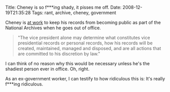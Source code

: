 Title: Cheney is so f***ing shady, it pisses me off.
Date: 2008-12-19T21:35:28
Tags: rant, archive, cheney, government


Cheney is <a href="http://www.google.com/hostednews/ap/article/ALeqM5jz2z92QFdgFrIMAJC-4GQcHOm3MgD955ETCO0" target="_blank">at work</a> to keep his records from becoming public as part of the National Archives when he goes out of office. <blockquote>"The vice president alone may determine what constitutes vice presidential records or personal records, how his records will be created, maintained, managed and disposed, and are all actions that are committed to his discretion by law."</blockquote>I can think of no reason why this would be necessary unless he's the shadiest person ever in office. Oh, right.

As an ex-government worker, I can testify to how ridiculous this is: It's really f***ing ridiculous.<!--break-->